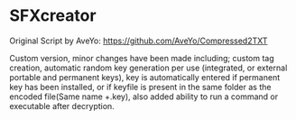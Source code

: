 # SFXcreator

Original Script by AveYo: https://github.com/AveYo/Compressed2TXT

Custom version, minor changes have been made including; custom 
tag creation, automatic random key generation per use (integrated, 
or external portable and permanent keys), key is automatically
entered if permanent key has been installed, or if keyfile is
present in the same folder as the encoded file(Same name +.key),
also added ability to run a command or executable after decryption.